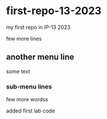 # first-repo-13-2023

my first repo in IP-13 2023

few more lines

## another menu line
some text

### sub-menu lines
few more wordss

added first lab code
